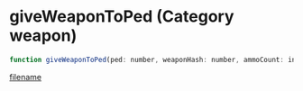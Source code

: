 # giveWeaponToPed (Category weapon)

```js
function giveWeaponToPed(ped: number, weaponHash: number, ammoCount: int, isHidden: boolean, equipNow: boolean): void
```

[filename](giveWeaponToPed_m.md ':include')
